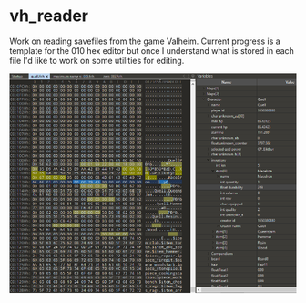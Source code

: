 # vh_reader
 Work on reading savefiles from the game Valheim. Current progress is a template for the 010 hex editor but once I understand what is stored in each file I'd like to work on some utilities for editing.

![Screenshot of template on a character file](/screenshot.png?raw=true "Screenshot of template on a character file")